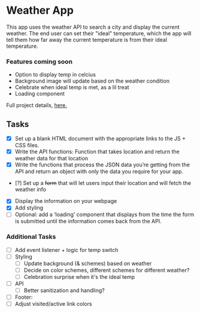 # Weather App

This app uses the weather API to search a city and display the current weather. The end user can set their "ideal" temperature, which the app will tell them how far away the current temperature is from their ideal temperature.

### Features coming soon
- Option to display temp in celcius
- Background image will update based on the weather condition
- Celebrate when ideal temp is met, as a lil treat
- Loading component

Full project details, [here.](https://www.theodinproject.com/lessons/node-path-javascript-weather-app)
## Tasks
- [x] Set up a blank HTML document with the appropriate links to the JS + CSS files.
- [x] Write the API functions: Function that takes location and return the weather data for that location
- [x] Write the functions that process the JSON data you’re getting from the API and return an object with only the data you require for your app.
- [?] Set up a ~~form~~ that will let users input their location and will fetch the weather info
- [x] Display the information on your webpage
- [x] Add styling
- [ ] Optional: add a ‘loading’ component that displays from the time the form is submitted until the information comes back from the API.

### Additional Tasks
- [ ] Add event listener + logic for temp switch
- [ ] Styling
  - [ ] Update background (& schemes) based on weather
  - [ ] Decide on color schemes, different schemes for different weather?
  - [ ] Celebration surprise when it's the ideal temp
- [ ] API
  - [ ] Better sanitization and handling?
- [ ] Footer: 
 - [ ] Adjust visited/active link colors